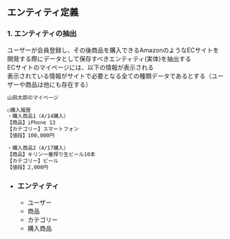 ## エンティティ定義

### 1. エンティティの抽出

ユーザーが会員登録し、その後商品を購入できるAmazonのようなECサイトを開発する際にデータとして保存すべきエンティティ(実体)を抽出する  
ECサイトのマイページには、以下の情報が表示される  
表示されている情報がサイトで必要となる全ての種類データであるとする（ユーザーや商品は他にも存在する）  

```html
山田太郎のマイページ

○購入履歴
・購入商品1（4/14購入）
【商品】iPhone 13
【カテゴリー】スマートフォン
【値段】100,000円

・購入商品2（4/17購入）
【商品】キリン一番搾り生ビール10本
【カテゴリー】ビール
【値段】2,000円
```

- ### エンティティ
  - ユーザー
  - 商品
  - カテゴリー
  - 購入商品
